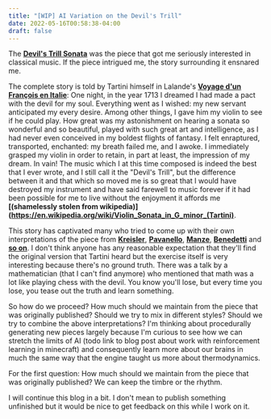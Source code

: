 ```yaml
---
title: "[WIP] AI Variation on the Devil's Trill"
date: 2022-05-16T00:58:38-04:00
draft: false
---
```


The **[Devil's Trill Sonata](https://www.youtube.com/watch?v=ZkX8YyA4Wp4)** was the piece that got me seriously interested in classical music. If the piece intrigued me, the story surrounding it ensnared me. 

The complete story is told by Tartini himself in Lalande's **[Voyage d'un François en Italie](https://books.google.ca/books/about/Voyage_d_un_Fran%C3%A7ois_en_Italie_fait_dan.html?id=eRMIAAAAQAAJ&redir_esc=y)**: One night, in the year 1713 I dreamed I had made a pact with the devil for my soul. Everything went as I wished: my new servant anticipated my every desire. Among other things, I gave him my violin to see if he could play. How great was my astonishment on hearing a sonata so wonderful and so beautiful, played with such great art and intelligence, as I had never even conceived in my boldest flights of fantasy. I felt enraptured, transported, enchanted: my breath failed me, and I awoke. I immediately grasped my violin in order to retain, in part at least, the impression of my dream. In vain! The music which I at this time composed is indeed the best that I ever wrote, and I still call it the "Devil's Trill", but the difference between it and that which so moved me is so great that I would have destroyed my instrument and have said farewell to music forever if it had been possible for me to live without the enjoyment it affords me **[(shamelessly stolen from wikipedia)](https://en.wikipedia.org/wiki/Violin_Sonata_in_G_minor_(Tartini)**.

This story has captivated many who tried to come up with their own interpretations of the piece from **[Kreisler](https://memory.loc.gov/diglib/ihas/loc.music.ismn.48144/default.html)**, **[Pavanello](https://www.baerenreiter.com/en/shop/product/details/BA10919/)**, **[Manze](https://www.youtube.com/watch?v=lpi0yMsksLI)**, **[Benedetti](https://www.youtube.com/watch?v=aanTa8N1eSs)** and **[so on](https://www.violinist.com/discussion/thread.cfm?page=3055)**. I don't think anyone has any reasonable expectation that they'll find the original version that Tartini heard but the exercise itself is very interesting because there's no ground truth. There was a talk by a mathematician (that I can't find anymore) who mentioned that math was a lot like playing chess with the devil. You know you'll lose, but every time you lose, you tease out the truth and learn something. 

So how do we proceed? How much should we maintain from the piece that was originally published? Should we try to mix in different styles? Should we try to combine the above interpretations? I'm thinking about procedurally generating new pieces largely because I'm curious to see how we can stretch the limits of AI (todo link to blog post about work with reinforcement learning in minecraft) and consequently learn more about our brains in much the same way that the engine taught us more about thermodynamics. 

For the first question: How much should we maintain from the piece that was originally published? We can keep the timbre or the rhythm.  

I will continue this blog in a bit. I don't mean to publish something unfinished but it would be nice to get feedback on this while I work on it. 



